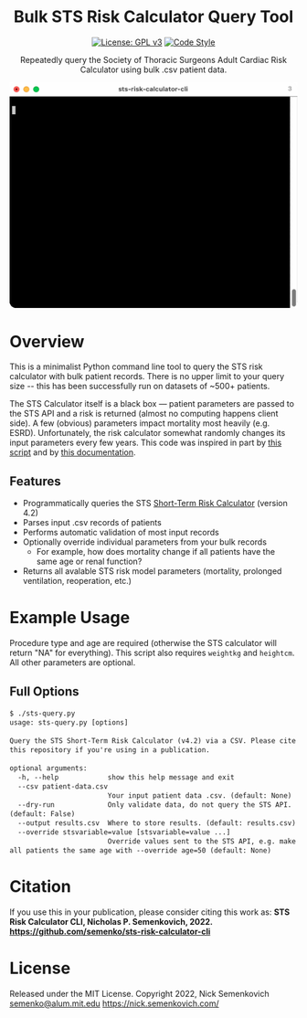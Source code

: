 <div align="center">
 <h1><strong>Bulk STS Risk Calculator Query Tool</strong></h1>

[![License: GPL v3](https://img.shields.io/badge/License-MIT-blue.svg)](https://opensource.org/licenses/MIT)
[![Code
Style](https://img.shields.io/badge/code%20style-black-000000.svg)](https://github.com/python/black)


Repeatedly query the Society of Thoracic Surgeons Adult Cardiac Risk Calculator using bulk .csv patient data.

</div>

![demo](./docs/demo.gif)

# Overview
This is a minimalist Python command line tool to query the STS risk calculator with bulk patient records. There is no upper limit to your query size -- this has been successfully run on datasets of ~500+ patients. 

The STS Calculator itself is a black box — patient parameters are passed to the STS API and a risk is returned (almost no computing happens client side).  A few (obvious) parameters impact mortality most heavily (e.g. ESRD). Unfortunately, the risk calculator somewhat randomly changes its input parameters every few years. This code was inspired in part by [this script](https://github.com/aguirre-lab/sts-ml/blob/main/scripts/query_sts_calculator.py) and by [this documentation](https://github.com/mstubna/STS-Calculator).

## Features
- Programmatically queries the STS [Short-Term Risk Calculator](https://www.sts.org/resources/risk-calculator) (version 4.2)
- Parses input .csv records of patients
- Performs automatic validation of most input records
- Optionally override individual parameters from your bulk records
    - For example, how does mortality change if all patients have the same age or renal function?
- Returns all avalable STS risk model parameters (mortality, prolonged ventilation, reoperation, etc.)


# Example Usage

Procedure type and age are required (otherwise the STS calculator will return "NA" for everything). This script also requires `weightkg` and `heightcm`. All other parameters are optional.




## Full Options

```
$ ./sts-query.py
usage: sts-query.py [options]

Query the STS Short-Term Risk Calculator (v4.2) via a CSV. Please cite this repository if you're using in a publication.

optional arguments:
  -h, --help            show this help message and exit
  --csv patient-data.csv
                        Your input patient data .csv. (default: None)
  --dry-run             Only validate data, do not query the STS API. (default: False)
  --output results.csv  Where to store results. (default: results.csv)
  --override stsvariable=value [stsvariable=value ...]
                        Override values sent to the STS API, e.g. make all patients the same age with --override age=50 (default: None)
```


# Citation
If you use this in your publication, please consider citing this work as: **STS Risk Calculator CLI, Nicholas P. Semenkovich, 2022. https://github.com/semenko/sts-risk-calculator-cli**

# License
Released under the MIT License.  Copyright 2022, Nick Semenkovich <semenko@alum.mit.edu> https://nick.semenkovich.com/